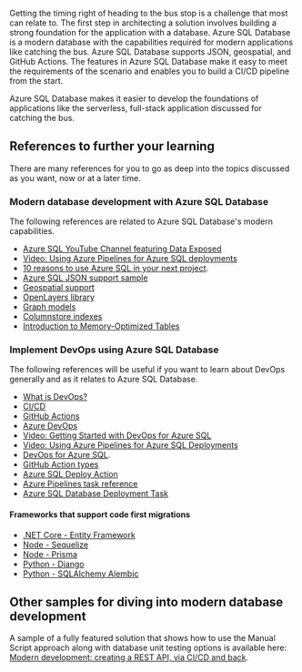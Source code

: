 Getting the timing right of heading to the bus stop is a challenge that most can relate to. The first step in architecting a solution involves building a strong foundation for the application with a database. Azure SQL Database is a modern database with the capabilities required for modern applications like catching the bus. Azure SQL Database supports JSON, geospatial, and GitHub Actions. The features in Azure SQL Database make it easy to meet the requirements of the scenario and enables you to build a CI/CD pipeline from the start.

Azure SQL Database makes it easier to develop the foundations of applications like the serverless, full-stack application discussed for catching the bus. 

## References to further your learning

There are many references for you to go as deep into the topics discussed as you want, now or at a later time.

### Modern database development with Azure SQL Database

The following references are related to Azure SQL Database's modern capabilities.

- [Azure SQL YouTube Channel featuring Data Exposed](https://aka.ms/azuresqlyt)
- [Video: Using Azure Pipelines for Azure SQL deployments](https://www.youtube.com/watch?v=G7H6HbzwAfs&list=PLlrxD0HtieHieV7Jls72yFPSKyGqycbZR&index=26)
- [10 reasons to use Azure SQL in your next project](https://devblogs.microsoft.com/azure-sql/10-reasons-to-use-azure-sql-in-your-next-project/).
- [Azure SQL JSON support sample](https://github.com/yorek/azure-sql-db-samples/tree/master/samples/03-json)
- [Geospatial support](/sql/relational-databases/spatial/spatial-data-sql-server)
- [OpenLayers library](https://openlayers.org/)
- [Graph models](/sql/relational-databases/graphs/sql-graph-overview)
- [Columnstore indexes](/sql/relational-databases/indexes/columnstore-indexes-overview)
- [Introduction to Memory-Optimized Tables](/sql/relational-databases/in-memory-oltp/introduction-to-memory-optimized-tables)

### Implement DevOps using Azure SQL Database

The following references will be useful if you want to learn about DevOps generally and as it relates to Azure SQL Database.

- [What is DevOps?](https://azure.microsoft.com/overview/what-is-devops/)
- [CI/CD](https://en.wikipedia.org/wiki/CI/CD)
- [GitHub Actions](https://github.com/features/actions)
- [Azure DevOps](https://azure.microsoft.com/solutions/devops/)
- [Video: Getting Started with DevOps for Azure SQL](https://www.youtube.com/watch?v=j7OnxOz7YDY&list=PLlrxD0HtieHieV7Jls72yFPSKyGqycbZR&index=30)
- [Video: Using Azure Pipelines for Azure SQL Deployments](https://www.youtube.com/watch?v=G7H6HbzwAfs&list=PLlrxD0HtieHieV7Jls72yFPSKyGqycbZR&index=28)
- [DevOps for Azure SQL](https://devblogs.microsoft.com/azure-sql/devops-for-azure-sql/).
- [GitHub Action types](https://github.com/marketplace?type=actions)
- [Azure SQL Deploy Action](https://github.com/marketplace/actions/azure-sql-deploy)
- [Azure Pipelines task reference](/azure/devops/pipelines/tasks/)
- [Azure SQL Database Deployment Task](/azure/devops/pipelines/tasks/deploy/sql-azure-dacpac-deployment)

#### Frameworks that support code first migrations

- [.NET Core - Entity Framework](/ef/core/managing-schemas/migrations/?tabs=dotnet-core-cli)
- [Node - Sequelize](https://sequelize.org/master/manual/migrations.html)
- [Node - Prisma](https://www.prisma.io/migrate/)
- [Python - Django](https://docs.djangoproject.com/en/3.2/topics/migrations/)
- [Python - SQLAlchemy Alembic](https://pypi.org/project/alembic/)

## Other samples for diving into modern database development

A sample of a fully featured solution that shows how to use the Manual Script approach along with database unit testing options is available here: [Modern development: creating a REST API, via CI/CD and back](https://devblogs.microsoft.com/azure-sql/modern-development-creating-a-rest-api-via-ci-cd-and-back/).
